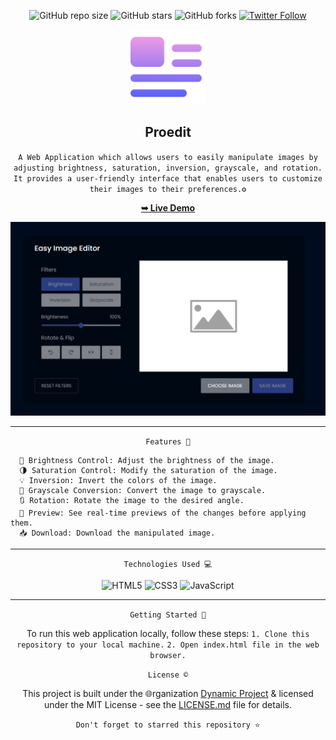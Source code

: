 <div align="center">

  ![GitHub repo size](https://img.shields.io/github/repo-size/codeaashu/Proedit)
  ![GitHub stars](https://img.shields.io/github/stars/codeaashu/Proedit?style=social)
  ![GitHub forks](https://img.shields.io/github/forks/codeaashu/Proedit?style=social)
[![Twitter Follow](https://img.shields.io/twitter/follow/warrior_aashuu?style=social)](https://twitter.com/intent/follow?screen_name=warrior_aashuu) 
  
  <img src="https://github.com/codeaashu/Proedit/blob/main/img.png" width="120" />
  <h2 align="center">Proedit</h2>

 ` A Web Application which allows users to easily manipulate images by adjusting brightness, saturation, inversion, grayscale, and rotation. It provides a user-friendly interface that enables users to customize their images to their preferences.⚙️ `

  <a href="https://proedit.vercel.app/"><strong>➥ Live Demo</strong></a>

<img src="https://github.com/codeaashu/Proedit/blob/main/Damo-Pic.png" /> <hr>


` Features 🌟 `
</div>

```
  🔆 Brightness Control: Adjust the brightness of the image.
  🌗 Saturation Control: Modify the saturation of the image.
  💡 Inversion: Invert the colors of the image.
  🔄 Grayscale Conversion: Convert the image to grayscale.
  🔃 Rotation: Rotate the image to the desired angle.
  🫣 Preview: See real-time previews of the changes before applying them.
  📥 Download: Download the manipulated image.
```
<hr><div align="center">
  
` Technologies Used 💻 `

![HTML5](https://img.shields.io/badge/html5-%23E34F26.svg?style=plastic&logo=html5&logoColor=white) ![CSS3](https://img.shields.io/badge/css3-%231572B6.svg?style=plastic&logo=css3&logoColor=white) ![JavaScript](https://img.shields.io/badge/javascript-%23323330.svg?style=plastic&logo=javascript&logoColor=%23F7DF1E) <hr>

` Getting Started 🚀 `

To run this web application locally, follow these steps:
`1. Clone this repository to your local machine.`
`2. Open index.html file in the web browser.`

` License © `

This project is built under the 🌐rganization [Dynamic Project](https://github.com/Dynamic-Project) & licensed under the MIT License - see the [LICENSE.md](LICENSE.md) file for details.

`Don't forget to starred this repository ⭐`

</div>

